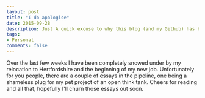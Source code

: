 ```yaml
---
layout: post
title: "I do apologise"
date: 2015-09-28
description: Just A quick excuse to why this blog (and my Github) has been rather stationary for a little to long.
tags:
- Personal
comments: false
---
```


Over the last few weeks I have been completely snowed under by my relocation to Hertfordshire and the beginning of my new job. Unfortunately for you people, there are a couple of essays in the pipeline, one being a shameless plug for my pet project of an open think tank. Cheers for reading and all that, hopefully I'll churn those essays out soon.
